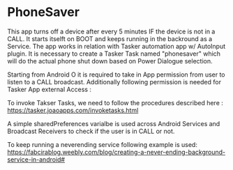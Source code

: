 # PhoneSaver

This app turns off a device after every 5 minutes IF the device is not in a CALL. It starts itselft on BOOT and keeps running in the backround as a Service.
The app works in relation with Tasker automation app w/ AutoInput plugin. It is necessary to create a Tasker Task named "phonesaver" which will do the actual phone shut down based on Power Dialogue selection.

Starting from Android O it is required to take in App permission from user to listen to a CALL broadcast. 
Additionally following permission is needed for Tasker App external Access : 

<uses-permission android:name="net.dinglisch.android.tasker.PERMISSION_RUN_TASKS" />

To invoke Takser Tasks, we need to follow the procedures described here : 
https://tasker.joaoapps.com/invoketasks.html

A simple sharedPreferences varialbe is used across Android Services and Broadcast Receivers to check if the user is in CALL or not. 

To keep running a neverending service following example is used: 
https://fabcirablog.weebly.com/blog/creating-a-never-ending-background-service-in-android#

